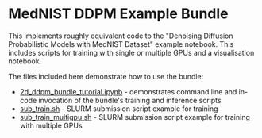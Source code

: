 
# MedNIST DDPM Example Bundle

This implements roughly equivalent code to the "Denoising Diffusion Probabilistic Models with MedNIST Dataset"
example notebook. This includes scripts for training with single or multiple GPUs and a visualisation notebook.


The files included here demonstrate how to use the bundle:
  * [2d_ddpm_bundle_tutorial.ipynb](./2d_ddpm_bundle_tutorial.ipynb) - demonstrates command line and in-code invocation of the bundle's training and inference scripts
  * [sub_train.sh](sub_train.sh) - SLURM submission script example for training
  * [sub_train_multigpu.sh](sub_train_multigpu.sh) - SLURM submission script example for training with multiple GPUs
